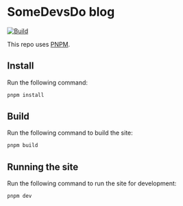 # SomeDevsDo blog

[![Build](https://github.com/somedevsdo/blog/actions/workflows/build.yml/badge.svg)](https://github.com/somedevsdo/blog/actions/workflows/build.yml)

This repo uses [PNPM](https://pnpm.io).

## Install

Run the following command:

```bash
pnpm install
```

## Build

Run the following command to build the site:

```bash
pnpm build
```

## Running the site

Run the following command to run the site for development:

```bash
pnpm dev
```

